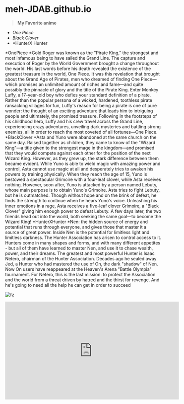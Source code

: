 # meh-JDAB.github.io

>**My Favorite anime**
- *One Piece*
- *Black Clover*
- *HunterX Hunter


*OnePiece
*Gold Roger was known as the "Pirate King," the strongest and most infamous being to have sailed the Grand Line. The capture and execution of Roger by the World Government brought a change throughout the world. His last words before his death revealed the existence of the greatest treasure in the world, One Piece. It was this revelation that brought about the Grand Age of Pirates, men who dreamed of finding One Piece—which promises an unlimited amount of riches and fame—and quite possibly the pinnacle of glory and the title of the Pirate King. Enter Monkey Luffy, a 17-year-old boy who defies your standard definition of a pirate. Rather than the popular persona of a wicked, hardened, toothless pirate ransacking villages for fun, Luffy's reason for being a pirate is one of pure wonder: the thought of an exciting adventure that leads him to intriguing people and ultimately, the promised treasure. Following in the footsteps of his childhood hero, Luffy and his crew travel across the Grand Line, experiencing crazy adventures, unveiling dark mysteries and battling strong enemies, all in order to reach the most coveted of all fortunes—One Piece.
*BlackClover
*Asta and Yuno were abandoned at the same church on the same day. Raised together as children, they came to know of the "Wizard King"—a title given to the strongest mage in the kingdom—and promised that they would compete against each other for the position of the next Wizard King. However, as they grew up, the stark difference between them became evident. While Yuno is able to wield magic with amazing power and control, Asta cannot use magic at all and desperately tries to awaken his powers by training physically. When they reach the age of 15, Yuno is bestowed a spectacular Grimoire with a four-leaf clover, while Asta receives nothing. However, soon after, Yuno is attacked by a person named Lebuty, whose main purpose is to obtain Yuno's Grimoire. Asta tries to fight Lebuty, but he is outmatched. Though without hope and on the brink of defeat, he finds the strength to continue when he hears Yuno's voice. Unleashing his inner emotions in a rage, Asta receives a five-leaf clover Grimoire, a "Black Clover" giving him enough power to defeat Lebuty. A few days later, the two friends head out into the world, both seeking the same goal—to become the Wizard King!
*HunterXHunter
*Nen: the hidden source of energy and potential that runs through everyone, and gives those that master it a source of great power. Inside Nen is the potential for limitless light and limitless darkness. The Hunter Association has arisen to control access to it. Hunters come in many shapes and forms, and with many different appetites - but all of them have learned to master Nen, and use it to chase wealth, power, and their dreams. The greatest and most powerful Hunter is Isaac Netero, chairman of the Hunter Association. Decades ago he sealed away Jed, a Hunter who had mastered the use of On, the dark "shadow" of Nen. Now On users have reappeared at the Heaven's Arena "Battle Olympia" tournament. For Netero, this is the last mission: to protect the Association and the world from a threat driven by hatred and the thirst for revenge. And he's going to need all the help he can get in order to succeed

![fz](https://gamerbraves.sgp1.cdn.digitaloceanspaces.com/2021/12/FeaturedImageMaidRimuru.jpg)
<iframe width="560" height="315" src="https://www.youtube.com/embed/RDS_5RR93PY" title="YouTube video player" frameborder="0" allow="accelerometer; autoplay; clipboard-write; encrypted-media; gyroscope; picture-in-picture" allowfullscreen></iframe>
